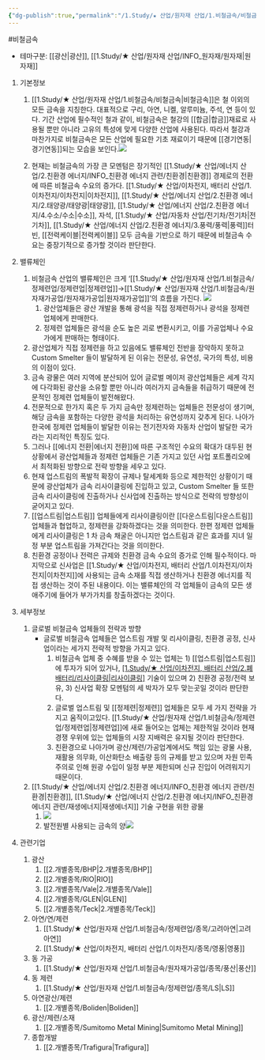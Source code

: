 ```yaml
---
{"dg-publish":true,"permalink":"/1.Study/★ 산업/원자재 산업/1.비철금속/비철금속/","created":"2023-06-04T11:41:33.395+09:00","updated":"2025-06-26T13:21:40.084+09:00"}
---
```


#비철금속 


- 테마구분: [[광산\|광산]], [[1.Study/★ 산업/원자재 산업/INFO_원자재/원자재\|원자재]]

1. 기본정보
	1. [[1.Study/★ 산업/원자재 산업/1.비철금속/비철금속\|비철금속]]은 철 이외의 모든 금속을 지칭한다. 대표적으로 구리, 아연, 니켈, 알루미늄, 주석, 연 등이 있다. 기간 산업에 필수적인 철과 같이, 비철금속은 철강의 [[합금\|합금]]재료로 사용될 뿐만 아니라 고유의 특성에 맞게 다양한 산업에 사용된다. 따라서 철강과 마찬가지로 비철금속은 모든 산업에 필요한 기초 재료이기 때문에 [[경기연동\|경기연동]]되는 모습을 보인다.![](https://i.imgur.com/IS0kTI0.png)

	2. 현재는 비철금속의 가장 큰 모멘텀은 장기적인 [[1.Study/★ 산업/에너지 산업/2.친환경 에너지/INFO_친환경 에너지 관련/친환경\|친환경]] 경제로의 전환에 따른 비철금속 수요의 증가다. [[1.Study/★ 산업/이차전지, 배터리 산업/1.이차전지/이차전지\|이차전지]], [[1.Study/★ 산업/에너지 산업/2.친환경 에너지/2.태양광/태양광\|태양광]], [[1.Study/★ 산업/에너지 산업/2.친환경 에너지/4.수소/수소\|수소]], 자석, [[1.Study/★ 산업/자동차 산업/전기차/전기차\|전기차]], [[1.Study/★ 산업/에너지 산업/2.친환경 에너지/3.풍력/풍력\|풍력]]터빈, [[전력케이블\|전력케이블]] 모두 금속을 기반으로 하기 때문에 비철금속 수요는 중장기적으로 증가할 것이라 판단한다.

2. 밸류체인
	1. 비철금속 산업의 밸류체인은 크게 ‘[[1.Study/★ 산업/원자재 산업/1.비철금속/정제련업/정제련업\|정제련업]]→[[1.Study/★ 산업/원자재 산업/1.비철금속/원자재가공업/원자재가공업\|원자재가공업]]’의 흐름을 가진다. ![](https://i.imgur.com/3SdUMUH.png)
		1. 광산업체들은 광산 개발을 통해 광석을 직접 정제련하거나 광석을 정제련 업체에게 판매한다. 
		2. 정제련 업체들은 광석을 순도 높은 괴로 변환시키고, 이를 가공업체나 수요가에게 판매하는 형태이다.
	2. 광산업체가 직접 정제련을 하고 있음에도 밸류체인 전반을 장악하지 못하고 Custom Smelter 들이 발달하게 된 이유는 전문성, 유연성, 국가의 특성, 비용의 이점이 있다. 
	3. 금속 광물은 여러 지역에 분산되어 있어 글로벌 메이저 광산업체들은 세계 각지에 다각화된 광산을 소유할 뿐만 아니라 여러가지 금속들을 취급하기 때문에 전문적인 정제련 업체들이 발전해왔다. 
	4. 전문적으로 한가지 혹은 두 가지 금속만 정제련하는 업체들은 전문성이 생기며, 해당 금속을 포함하는 다양한 광석을 처리하는 유연성까지 갖추게 된다. 나아가 한국에 정제련 업체들이 발달한 이유는 전기전자와 자동차 산업이 발달한 국가라는 지리적인 특징도 있다.
	5. 그러나 [[에너지 전환\|에너지 전환]]에 따른 구조적인 수요의 확대가 대두된 현 상황에서 광산업체들과 정제련 업체들은 기존 가지고 있던 사업 포트폴리오에서 최적화된 방향으로 전략 방향을 세우고 있다. 
	6. 현재 업스트림의 폭발적 확장이 규제나 탈세계화 등으로 제한적인 상황이기 때문에 광산업체가 금속 리사이클링에 진입하고 있고, Custom Smelter 들 또한 금속 리사이클링에 진출하거나 신사업에 진출하는 방식으로 전략의 방향성이 굳어지고 있다.
	7. [[업스트림\|업스트림]] 업체들에게 리사이클링이란 [[다운스트림\|다운스트림]] 업체들과 협업하고, 정제련을 강화하겠다는 것을 의미한다. 한편 정제련 업체들에게 리사이클링은 1 차 금속 채굴은 아니지만 업스트림과 같은 효과를 지녀 일정 부분 업스트림을 가져간다는 것을 의미한다. 
	8. 친환경 공정이나 전력은 규제와 친환경 금속 수요의 증가로 인해 필수적이다. 마지막으로 신사업은 [[1.Study/★ 산업/이차전지, 배터리 산업/1.이차전지/이차전지\|이차전지]]에 사용되는 금속 소재를 직접 생산하거나 친환경 에너지를 직접 생산하는 것이 주된 내용이다. 이는 밸류체인의 각 업체들이 금속의 모든 생애주기에 들어가 부가가치를 창출하겠다는 것이다.


3. 세부정보
	1. 글로벌 비철금속 업체들의 전략과 방향 
		* 글로벌 비철금속 업체들은 업스트림 개발 및 리사이클링, 친환경 공정, 신사업이라는 세가지 전략적 방향을 가지고 있다.
			1. 비철금속 업체 중 수혜를 받을 수 있는 업체는 1) [[업스트림\|업스트림]]에 투자가 되어 있거나, [[1.Study/★ 산업/이차전지, 배터리 산업/2.폐배터리/리사이클링\|리사이클링]](도시광산) 기술이 있으며 2) 친환경 공정/전력 보유, 3) 신사업 확장 모멘텀의 세 박자가 모두 맞는곳일 것이라 판단한다. 
			2. 글로벌 업스트림 및 [[정제련\|정제련]] 업체들은 모두 세 가지 전략을 가지고 움직이고있다. [[1.Study/★ 산업/원자재 산업/1.비철금속/정제련업/정제련업\|정제련업]]에 새로 들어오는 업체는 제한적일 것이라 현재 경쟁 우위에 있는 업체들의 시장 지배력은 유지될 것이라 판단한다. 
			3.  친환경으로 나아가며 광산/제련/가공업계에서도 책임 있는 광물 사용, 재활용 의무화, 이산화탄소 배출량 등의 규제를 받고 있으며 자원 민족주의로 인해 원광 수입이 일정 부분 제한되며 신규 진입이 어려워지기 때문이다.
	2. [[1.Study/★ 산업/에너지 산업/2.친환경 에너지/INFO_친환경 에너지 관련/친환경\|친환경]], [[1.Study/★ 산업/에너지 산업/2.친환경 에너지/INFO_친환경 에너지 관련/재생에너지\|재생에너지]] 기술 구현을 위한 광물
		1. ![](https://i.imgur.com/vXQPAhQ.png)
		2. 발전원별 사용되는 금속의 양![](https://i.imgur.com/aa35SDy.png)


4. 관련기업
	1. 광산
		1. [[2.개별종목/BHP\|2.개별종목/BHP]]
		2. [[2.개별종목/RIO\|RIO]]
		3. [[2.개별종목/Vale\|2.개별종목/Vale]]
		4. [[2.개별종목/GLEN\|GLEN]]
		5. [[2.개별종목/Teck\|2.개별종목/Teck]]
	2. 아연/연/제련
		1. [[1.Study/★ 산업/원자재 산업/1.비철금속/정제련업/종목/고려아연\|고려아연]]
		2. [[1.Study/★ 산업/이차전지, 배터리 산업/1.이차전지/종목/영풍\|영풍]]
	3. 동 가공
		1. [[1.Study/★ 산업/원자재 산업/1.비철금속/원자재가공업/종목/풍산\|풍산]]
	4. 동 제련
		1. [[1.Study/★ 산업/원자재 산업/1.비철금속/정제련업/종목/LS\|LS]]
	5. 아연광산/제련
		1. [[2.개별종목/Boliden\|Boliden]]
	6. 광산/제련/소재
		1. [[2.개별종목/Sumitomo Metal Mining\|Sumitomo Metal Mining]]
	7. 종합개발
		1. [[2.개별종목/Trafigura\|Trafigura]]

